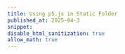 ```yaml
---
title: Using p5.js in Static Folder
published_at: 2025-04-3
snippet:
disable_html_sanitization: true
allow_math: true
---
```


<script src="./scripts/p5.js"></script>

<canvas id="p5_example"></canvas>

<script>
    const cnv = document.getElementById ("p5_example")
    const w = cnv.parentNode.scrollWidth
    const h = w * 9 / 16

    let circle = {
        x = 200,
        y: 200,
        size: 50,
        phase: 0,
    };

    let col1 = '#D6F2E3';
    let col2 = '#EECDED';

    function setup () {
        createCanvas (w, h, P2D, cnv)
    }

    function draw () {
        console.log (frameCount)
        background('blue')

        circle.size = 50 + sin(circle.phase) * 25;

        fill (100, 150, 255);
        noStroke();
        ellipse(circle.x, circle.y, circle.size, circle.size);

        circle.phase += 0.1;
        
    }
    
</script>
